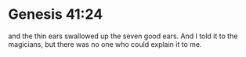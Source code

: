 # Genesis 41:24

and the thin ears swallowed up the seven good ears. And I told it to the magicians, but there was no one who could explain it to me.
